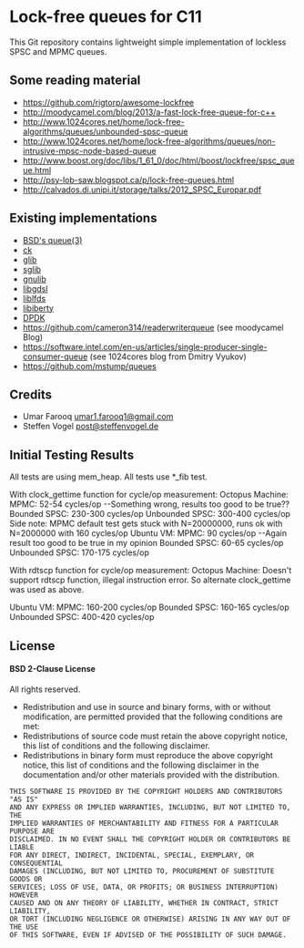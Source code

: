 # Lock-free queues for C11

This Git repository contains lightweight simple implementation of lockless SPSC and MPMC queues.

## Some reading material

- https://github.com/rigtorp/awesome-lockfree
- http://moodycamel.com/blog/2013/a-fast-lock-free-queue-for-c++
- http://www.1024cores.net/home/lock-free-algorithms/queues/unbounded-spsc-queue
- http://www.1024cores.net/home/lock-free-algorithms/queues/non-intrusive-mpsc-node-based-queue
- http://www.boost.org/doc/libs/1_61_0/doc/html/boost/lockfree/spsc_queue.html
- http://psy-lob-saw.blogspot.ca/p/lock-free-queues.html
- http://calvados.di.unipi.it/storage/talks/2012_SPSC_Europar.pdf

## Existing implementations

- [BSD's queue(3)](https://www.freebsd.org/cgi/man.cgi?query=queue&sektion=3)
- [ck](http://www.concurrencykit.org)
- [glib](https://developer.gnome.org/glib/)
- [sglib](http://sglib.sourceforge.net)
- [gnulib](https://www.gnu.org/software/gnulib/)
- [libgdsl](http://home.gna.org/gdsl/)
- [liblfds](http://liblfds.org)
- [libiberty](https://gcc.gnu.org/onlinedocs/libiberty/)
- [DPDK](http://dpdk.org)
- https://github.com/cameron314/readerwriterqueue (see moodycamel Blog)
- https://software.intel.com/en-us/articles/single-producer-single-consumer-queue (see 1024cores blog from Dmitry Vyukov)
- https://github.com/mstump/queues

## Credits

- Umar Farooq	<umar1.farooq1@gmail.com>
- Steffen Vogel <post@steffenvogel.de>

## Initial Testing Results
All tests are using mem_heap. All tests use *_fib test.

With clock_gettime function for cycle/op measurement:
Octopus Machine:
	MPMC: 52-54 cycles/op 	--Something wrong, results too good to be true??
	Bounded SPSC: 230-300 cycles/op
	Unbounded SPSC: 300-400 cycles/op
	Side note: MPMC default test gets stuck with N=20000000, runs ok with N=2000000 with 160 cycles/op
Ubuntu VM:
	MPMC: 90 cycles/op	--Again result too good to be true in my opinion
	Bounded SPSC: 60-65 cycles/op
	Unbounded SPSC: 170-175 cycles/op

With rdtscp function for cycle/op measurement:
Octopus Machine: Doesn't support rdtscp function, illegal instruction error. So alternate clock_gettime was used as above.

Ubuntu VM:
	MPMC: 160-200 cycles/op
	Bounded SPSC: 160-165 cycles/op
	Unbounded SPSC: 400-420 cycles/op

## License

#### BSD 2-Clause License

All rights reserved.

 - Redistribution and use in source and binary forms, with or without modification, are permitted provided that the following conditions are met:
 - Redistributions of source code must retain the above copyright notice, this list of conditions and the following disclaimer.
 - Redistributions in binary form must reproduce the above copyright notice, this list of conditions and the following disclaimer in the documentation and/or other materials provided with the distribution.

```
THIS SOFTWARE IS PROVIDED BY THE COPYRIGHT HOLDERS AND CONTRIBUTORS "AS IS"
AND ANY EXPRESS OR IMPLIED WARRANTIES, INCLUDING, BUT NOT LIMITED TO, THE
IMPLIED WARRANTIES OF MERCHANTABILITY AND FITNESS FOR A PARTICULAR PURPOSE ARE
DISCLAIMED. IN NO EVENT SHALL THE COPYRIGHT HOLDER OR CONTRIBUTORS BE LIABLE
FOR ANY DIRECT, INDIRECT, INCIDENTAL, SPECIAL, EXEMPLARY, OR CONSEQUENTIAL
DAMAGES (INCLUDING, BUT NOT LIMITED TO, PROCUREMENT OF SUBSTITUTE GOODS OR
SERVICES; LOSS OF USE, DATA, OR PROFITS; OR BUSINESS INTERRUPTION) HOWEVER
CAUSED AND ON ANY THEORY OF LIABILITY, WHETHER IN CONTRACT, STRICT LIABILITY,
OR TORT (INCLUDING NEGLIGENCE OR OTHERWISE) ARISING IN ANY WAY OUT OF THE USE
OF THIS SOFTWARE, EVEN IF ADVISED OF THE POSSIBILITY OF SUCH DAMAGE.
```
